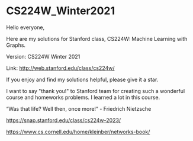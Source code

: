 # CS224W_Winter2021
Hello everyone,

Here are my solutions for Stanford class, CS224W: Machine Learning with Graphs.

Version: CS224W Winter 2021

Link: http://web.stanford.edu/class/cs224w/

If you enjoy and find my solutions helpful, please give it a star.

I want to say "thank you!" to Stanford team for creating such a wonderful course
and homeworks problems.
I learned a lot in this course.

“Was that life? Well then, once more!” - Friedrich Nietzsche


https://snap.stanford.edu/class/cs224w-2023/

https://www.cs.cornell.edu/home/kleinber/networks-book/
